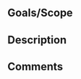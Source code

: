 ## Goals/Scope

<!--- What was the goal and scope of this PR --->
<!--- How should it be measured as successful-->
<!--- What would you like the reviewer to focus on -->

## Description

<!--- Provide a general summary of the PR -->

## Comments

<!--- Add any additional comments -->
